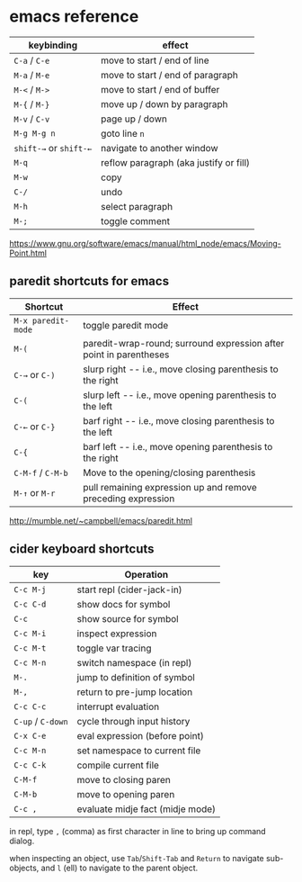 # emacs reference

| keybinding | effect |
|------------|--------|
| `C-a` / `C-e` | move to start / end of line
| `M-a` / `M-e` | move to start / end of paragraph
| `M-<` / `M->` | move to start / end of buffer
| `M-{` / `M-}` | move up / down by paragraph
| `M-v` / `C-v` | page up / down
| `M-g M-g n` | goto line `n`
| `shift-→` or `shift-←` | navigate to another window
| `M-q` | reflow paragraph (aka justify or fill)
| `M-w` | copy
| `C-/` | undo
| `M-h` | select paragraph
| `M-;` | toggle comment

https://www.gnu.org/software/emacs/manual/html_node/emacs/Moving-Point.html

## paredit shortcuts for emacs

| Shortcut | Effect |
|----------|--------|
| `M-x paredit-mode` | toggle paredit mode
| `M-(`	| paredit-wrap-round; surround expression after point in parentheses
| `C-→` or `C-)` | slurp right -- i.e., move closing parenthesis to the right
| `C-(` | slurp left -- i.e., move opening parenthesis to the left
| `C-←` or `C-}` | barf right -- i.e., move closing parenthesis to the left
| `C-{` | barf left -- i.e., move opening parenthesis to the right
| `C-M-f` / `C-M-b` | Move to the opening/closing parenthesis
| `M-↑` or `M-r` | pull remaining expression up and remove preceding expression

http://mumble.net/~campbell/emacs/paredit.html

## cider keyboard shortcuts

| key | Operation |
|-----|-----------|
| `C-c M-j` | start repl (cider-jack-in)
| `C-c C-d` | show docs for symbol
| `C-c ` | show source for symbol
| `C-c M-i` | inspect expression
| `C-c M-t` | toggle var tracing
| `C-c M-n` | switch namespace (in repl)
| `M-.` | jump to definition of symbol
| `M-,` | return to pre-jump location
| `C-c C-c` | interrupt evaluation
| `C-up` / `C-down` | cycle through input history
| `C-x C-e` | eval expression (before point)
| `C-c M-n` | set namespace to current file
| `C-c C-k` | compile current file
| `C-M-f` | move to closing paren
| `C-M-b` | move to opening paren
| `C-c ,` | evaluate midje fact (midje mode)

in repl, type `,` (comma) as first character in line to bring up command dialog.

when inspecting an object, use `Tab`/`Shift-Tab` and `Return` to navigate sub-objects, and `l` (ell) to navigate to the parent object.
